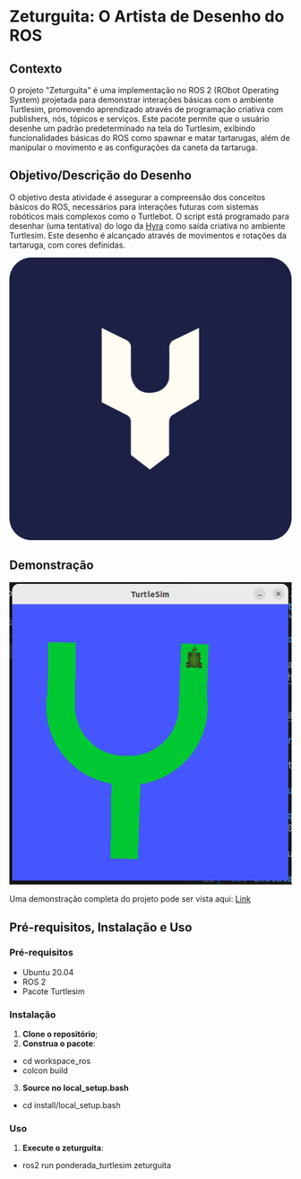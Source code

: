 # Zeturguita: O Artista de Desenho do ROS

## Contexto
O projeto "Zeturguita" é uma implementação no ROS 2 (RObot Operating System) projetada para demonstrar interações básicas com o ambiente Turtlesim, promovendo aprendizado através de programação criativa com publishers, nós, tópicos e serviços. Este pacote permite que o usuário desenhe um padrão predeterminado na tela do Turtlesim, exibindo funcionalidades básicas do ROS como spawnar e matar tartarugas, além de manipular o movimento e as configurações da caneta da tartaruga.

## Objetivo/Descrição do Desenho
O objetivo desta atividade é assegurar a compreensão dos conceitos básicos do ROS, necessários para interações futuras com sistemas robóticos mais complexos como o Turtlebot. O script está programado para desenhar (uma tentativa) do logo da [Hyra](https://www.hyravision.com) como saída criativa no ambiente Turtlesim. Este desenho é alcançado através de movimentos e rotações da tartaruga, com cores definidas.

![Logo](static/logo.png)

## Demonstração

![Turtlesim](static/turtlesim.png)

Uma demonstração completa do projeto pode ser vista aqui: [Link](https://www.youtube.com)

## Pré-requisitos, Instalação e Uso

### Pré-requisitos
- Ubuntu 20.04
- ROS 2
- Pacote Turtlesim

### Instalação

1. **Clone o repositório**;
2. **Construa o pacote**:
- cd workspace_ros
- colcon build
3. **Source no local_setup.bash**
- cd install/local_setup.bash

### Uso
1. **Execute o zeturguita**:
- ros2 run ponderada_turtlesim zeturguita


